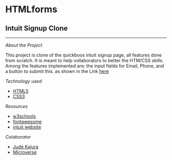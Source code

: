 # HTMLforms

## Intuit Signup Clone

---

_About the Project_

This project is clone of the quickboos intuit signup page, all features done from scratch. It is meant to help vollaborators to better the HTM/CSS skills. Among the features implemented are: the input fields for Email, Phone, and a button to submit this. as shown in the Link [here](file:///private/var/www/projects/microverse/forms/HTMLforms/form.html)

_Technology used_

- [HTML5](https://www.w3schools.com/html/html5_intro.asp)
- [CSS3](https://www.w3schools.com/css/)

_Resources_

- [w3schools](https://www.w3schools.com/html/html5_intro.asp)
- [fontawesome](https://fontawesome.com/v4.7.0/icons/)
- [intuit website](https://accounts.intuit.com/signup.html?offering_id=Intuit.ifs.mint&namespace_id=50000026&redirect_url=https%3A%2F%2Fmint.intuit.com%2Foverview.event%3Futm_medium%3Ddirect%26cta%3Dhero_sign_up_free_ProspectWeb%26ivid%3D48c27196-c577-4648-894f-2c25bc562468%26adobe_mc%3DMCORGID%253D969430F0543F253D0A4C98C6%252540AdobeOrg%257CTS%253D1574885336%26ivid%3D48c27196-c577-4648-894f-2c25bc562468)

_Colaborator_

- [Jude Kajura](github.com/kbjude)
- [Microverse](microverse.org)